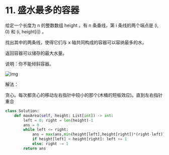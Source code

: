 # 11. 盛水最多的容器

给定一个长度为 n 的整数数组 height 。有 n 条垂线，第 i 条线的两个端点是 (i, 0) 和 (i, height[i]) 。

找出其中的两条线，使得它们与 x 轴共同构成的容器可以容纳最多的水。

返回容器可以储存的最大水量。

说明：你不能倾斜容器。



![img](https://aliyun-lc-upload.oss-cn-hangzhou.aliyuncs.com/aliyun-lc-upload/uploads/2018/07/25/question_11.jpg)

解法：

贪心。每次都贪心的移动左右指针中较小的那个(木桶的短板效应)。直到左右指针重合

```python
class Solution:
    def maxArea(self, height: List[int]) -> int:
        left = 0; right = len(height)-1
        ans = 0
        while left <= right:
            ans = max(ans,min(height[left],height[right])*(right-left))
            if height[left] < height[right]: left += 1
            else: right -= 1
        return ans
```

